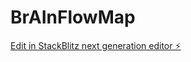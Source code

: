 # BrAInFlowMap

[Edit in StackBlitz next generation editor ⚡️](https://stackblitz.com/~/github.com/dorsett021/BrAInFlowMap)